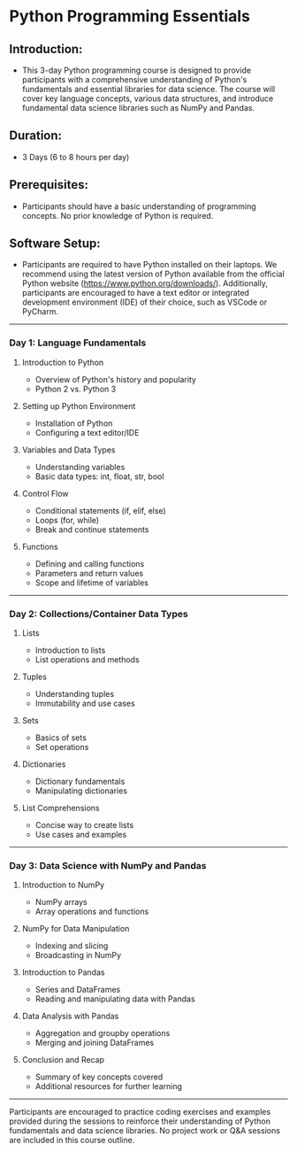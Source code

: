 # Python Programming Essentials

## Introduction:

- This 3-day Python programming course is designed to provide participants with a comprehensive understanding of Python's fundamentals and essential libraries for data science. The course will cover key language concepts, various data structures, and introduce fundamental data science libraries such as NumPy and Pandas.

## Duration:

- 3 Days (6 to 8 hours per day)

## Prerequisites:

- Participants should have a basic understanding of programming concepts. No prior knowledge of Python is required.

## Software Setup:

- Participants are required to have Python installed on their laptops. We recommend using the latest version of Python available from the official Python website (https://www.python.org/downloads/). Additionally, participants are encouraged to have a text editor or integrated development environment (IDE) of their choice, such as VSCode or PyCharm.

---

### Day 1: Language Fundamentals

1. Introduction to Python

   - Overview of Python's history and popularity
   - Python 2 vs. Python 3

2. Setting up Python Environment

   - Installation of Python
   - Configuring a text editor/IDE

3. Variables and Data Types

   - Understanding variables
   - Basic data types: int, float, str, bool

4. Control Flow

   - Conditional statements (if, elif, else)
   - Loops (for, while)
   - Break and continue statements

5. Functions
   - Defining and calling functions
   - Parameters and return values
   - Scope and lifetime of variables

---

### Day 2: Collections/Container Data Types

1. Lists

   - Introduction to lists
   - List operations and methods

2. Tuples

   - Understanding tuples
   - Immutability and use cases

3. Sets

   - Basics of sets
   - Set operations

4. Dictionaries

   - Dictionary fundamentals
   - Manipulating dictionaries

5. List Comprehensions
   - Concise way to create lists
   - Use cases and examples

---

### Day 3: Data Science with NumPy and Pandas

1. Introduction to NumPy

   - NumPy arrays
   - Array operations and functions

2. NumPy for Data Manipulation

   - Indexing and slicing
   - Broadcasting in NumPy

3. Introduction to Pandas

   - Series and DataFrames
   - Reading and manipulating data with Pandas

4. Data Analysis with Pandas

   - Aggregation and groupby operations
   - Merging and joining DataFrames

5. Conclusion and Recap
   - Summary of key concepts covered
   - Additional resources for further learning

---

Participants are encouraged to practice coding exercises and examples provided during the sessions to reinforce their understanding of Python fundamentals and data science libraries. No project work or Q&A sessions are included in this course outline.
